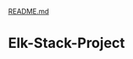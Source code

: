 [README.md](https://github.com/smoothe95/Elk-Stack-Project/files/7124942/README.md)
# Elk-Stack-Project
